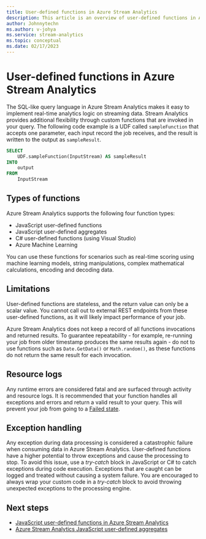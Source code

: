 ```yaml
---
title: User-defined functions in Azure Stream Analytics
description: This article is an overview of user-defined functions in Azure Stream Analytics.
author: Johnnytechn
ms.author: v-johya
ms.service: stream-analytics
ms.topic: conceptual
ms.date: 02/17/2023
---
```


# User-defined functions in Azure Stream Analytics

The SQL-like query language in Azure Stream Analytics makes it easy to implement real-time analytics logic on streaming data. Stream Analytics provides additional flexibility through custom functions that are invoked in your query. The following code example is a UDF called `sampleFunction` that accepts one parameter, each input record the job receives, and the result is written to the output as `sampleResult`.

```sql
SELECT 
    UDF.sampleFunction(InputStream) AS sampleResult 
INTO 
    output 
FROM 
    InputStream 
```

## Types of functions

Azure Stream Analytics supports the following four function types: 

* JavaScript user-defined functions 
* JavaScript user-defined aggregates 
* C# user-defined functions (using Visual Studio) 
* Azure Machine Learning 

You can use these functions for scenarios such as real-time scoring using machine learning models, string manipulations, complex mathematical calculations, encoding and decoding data. 

## Limitations

User-defined functions are stateless, and the return value can only be a scalar value. You cannot call out to external REST endpoints from these user-defined functions, as it will likely impact performance of your job. 

Azure Stream Analytics does not keep a record of all functions invocations and returned results. To guarantee repeatability - for example, re-running your job from older timestamp produces the same results again - do not to use functions such as `Date.GetData()` or `Math.random()`, as these functions do not return the same result for each invocation.  

## Resource logs

Any runtime errors are considered fatal and are surfaced through activity and resource logs. It is recommended that your function handles all exceptions and errors and return a valid result to your query. This will prevent your job from going to a [Failed state](job-states.md).  

## Exception handling

Any exception during data processing is considered a catastrophic failure when consuming data in Azure Stream Analytics. User-defined functions have a higher potential to throw exceptions and cause the processing to stop. To avoid this issue, use a *try-catch* block in JavaScript or C# to catch exceptions during code execution. Exceptions that are caught can be logged and treated without causing a system failure. You are encouraged to always wrap your custom code in a *try-catch* block to avoid throwing unexpected exceptions to the processing engine.

## Next steps

* [JavaScript user-defined functions in Azure Stream Analytics](stream-analytics-javascript-user-defined-functions.md)
* [Azure Stream Analytics JavaScript user-defined aggregates](stream-analytics-javascript-user-defined-aggregates.md)


